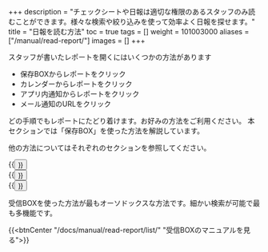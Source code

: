 +++
description = "チェックシートや日報は適切な権限のあるスタッフのみ読むことができます。様々な検索や絞り込みを使って効率よく日報を探せます。"
title = "日報を読む方法"
toc = true
tags = []
weight = 101003000
aliases = ["/manual/read-report/"]
images = []
+++


スタッフが書いたレポートを開くにはいくつかの方法があります

- 保存BOXからレポートをクリック
- カレンダーからレポートをクリック
- アプリ内通知からレポートをクリック
- メール通知のURLをクリック

どの手順でもレポートにたどり着けます。お好みの方法をご利用ください。
本セクションでは「保存BOX」を使った方法を解説しています。

他の方法についてはそれぞれのセクションを参照してください。

<div class="row justify-content-center mt-5">
<div class="col-sm-16 col-md-5">{{<button "/docs/manual/calendar/_about/" "カレンダーでレポートを読む">}}</div>
<div class="col-sm-16 col-md-5">{{<button "/docs/manual/notice/app/" "通知でレポートを読む">}}</div>
<div class="col-sm-16 col-md-5">{{<button "/docs/manual/notice/email/" "メール通知でレポートを読む">}}</div>
</div>

受信BOXを使った方法が最もオーソドックスな方法です。細かい検索が可能で最も多機能です。

{{<btnCenter "/docs/manual/read-report/list/" "受信BOXのマニュアルを見る">}}
